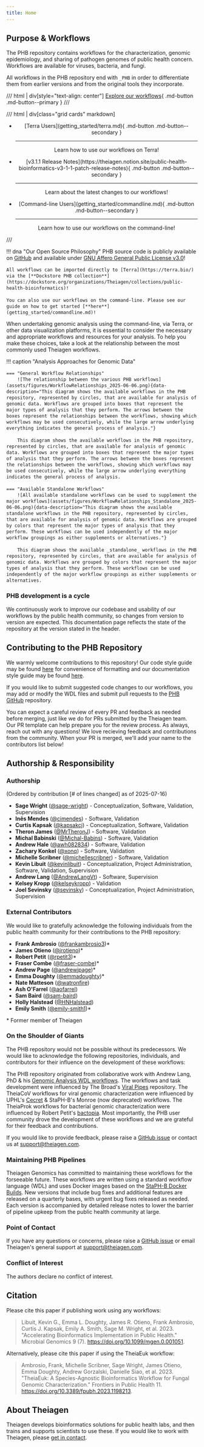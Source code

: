 ```yaml
---
title: Home
---
```


## Purpose & Workflows

The PHB repository contains workflows for the characterization, genomic epidemiology, and sharing of pathogen genomes of public health concern. Workflows are available for viruses, bacteria, and fungi.

All workflows in the PHB repository end with `_PHB` in order to differentiate them from earlier versions and from the original tools they incorporate.

/// html | div[style="text-align: center"]
[Explore our workflows](workflows_overview/workflows_type.md){ .md-button .md-button--primary }
///

/// html | div[class="grid cards" markdown]

-   <center>[Terra Users](getting_started/terra.md){ .md-button .md-button--secondary }

    ---

    Learn how to use our workflows on Terra!</center>

-   <center>[v3.1.1 Release Notes](https://theiagen.notion.site/public-health-bioinformatics-v3-1-1-patch-release-notes){ .md-button .md-button--secondary }

    ---

    Learn about the latest changes to our workflows!</center>

-   <center>[Command-line Users](getting_started/commandline.md){ .md-button .md-button--secondary }

    ---

    Learn how to use our workflows on the command-line!</center>

///

!!! dna "Our Open Source Philosophy"
    PHB source code is publicly available on [GitHub](https://github.com/theiagen/public_health_bioinformatics) and available under [GNU Affero General Public License v3.0](https://github.com/theiagen/public_health_bioinformatics/blob/main/LICENSE)!

    All workflows can be imported directly to [Terra](https://terra.bio/) via the [**Dockstore PHB collection**](https://dockstore.org/organizations/Theiagen/collections/public-health-bioinformatics)! 
    
    You can also use our workflows on the command-line. Please see our guide on how to get started [**here**](getting_started/commandline.md)!

When undertaking genomic analysis using the command-line, via Terra, or other data visualization platforms, it is essential to consider the necessary and appropriate workflows and resources for your analysis. To help you make these choices, take a look at the relationship between the most commonly used Theiagen workflows.

!!! caption "Analysis Approaches for Genomic Data"

    === "General Workflow Relationships"
        ![The relationship between the various PHB workflows](assets/figures/WorkflowRelationships_2025-06-06.png){data-description="This diagram shows the available workflows in the PHB repository, represented by circles, that are available for analysis of genomic data. Workflows are grouped into boxes that represent the major types of analysis that they perform. The arrows between the boxes represent the relationships between the workflows, showing which workflows may be used consecutively, while the large arrow underlying everything indicates the general process of analysis."}

        This diagram shows the available workflows in the PHB repository, represented by circles, that are available for analysis of genomic data. Workflows are grouped into boxes that represent the major types of analysis that they perform. The arrows between the boxes represent the relationships between the workflows, showing which workflows may be used consecutively, while the large arrow underlying everything indicates the general process of analysis.

    === "Available Standalone Workflows"
        ![All available standalone workflows can be used to supplement the major workflows](assets/figures/WorkflowRelationships_Standalone_2025-06-06.png){data-description="This diagram shows the available standalone workflows in the PHB repository, represented by circles, that are available for analysis of genomic data. Workflows are grouped by colors that represent the major types of analysis that they perform. These workflows can be used independently of the major workflow groupings as either supplements or alternatives."}

        This diagram shows the available _standalone_ workflows in the PHB repository, represented by circles, that are available for analysis of genomic data. Workflows are grouped by colors that represent the major types of analysis that they perform. These workflows can be used independently of the major workflow groupings as either supplements or alternatives.

### PHB development is a cycle

We continuously work to improve our codebase and usability of our workflows by the public health community, so changes from version to version are expected. This documentation page reflects the state of the repository at the version stated in the header.

## Contributing to the PHB Repository

We warmly welcome contributions to this repository! Our code style guide may be found [here](contributing/code_contribution.md) for convenience of formatting and our documentation style guide may be found [here](contributing/doc_contribution.md).

If you would like to submit suggested code changes to our workflows, you may add or modify the WDL files and submit pull requests to the [PHB GitHub](https://github.com/theiagen/public_health_bioinformatics) repository.

You can expect a careful review of every PR and feedback as needed before merging, just like we do for PRs submitted by the Theiagen team. Our PR template can help prepare you for the review process. As always, reach out with any questions! We love recieving feedback and contributions from the community. When your PR is merged, we'll add your name to the contributors list below!

## Authorship & Responsibility

### Authorship

<!-- 
A Public Service Announcement regarding calculating the contribution math:

Andrew Hale added a .txt database file to docs/assets that artifically inflates his line 
count by 55,316 lmao. This was not code and shouldn't be considered as such. Please subtract 
55,316 from his line count when updating this list. okay thanks byee
-->

(Ordered by contribution [# of lines changed] as of 2025-07-16)

- **Sage Wright** ([@sage-wright](https://github.com/sage-wright)) - Conceptualization, Software, Validation, Supervision <!-- 144592 -->
- **Inês Mendes** ([@cimendes](https://github.com/cimendes)) - Software, Validation <!-- 41092-->
- **Curtis Kapsak** ([@kapsakcj](https://github.com/kapsakcj)) - Conceptualization, Software, Validation <!-- 36760 -->
- **Theron James** ([@MrTheronJ](https://github.com/MrTheronJ)) - Software, Validation <!-- 17660 -->
- **Michal Babinski** ([@Michal-Babins](https://github.com/Michal-Babins)) - Software, Validation <!-- 6178 -->
- **Andrew Hale** ([@awh082834](https://github.com/awh082834)) - Software, Validation <!-- 60300 - 55316 = 5694 -->
- **Zachary Konkel** ([@xonq](https://github.com/xonq)) - Software, Validation <!-- 5268 -->
- **Michelle Scribner** ([@michellescribner](https://github.com/michellescribner)) - Software, Validation <!-- 4363 -->
- **Kevin Libuit** ([@kevinlibuit](https://github.com/kevinlibuit)) - Conceptualization, Project Administration, Software, Validation, Supervision <!-- 3352 -->
- **Andrew Lang** ([@AndrewLangVt](https://github.com/AndrewLangVt)) - Software, Supervision <!-- 152 -->
- **Kelsey Kropp** ([@kelseykropp](https://github.com/kelseykropp)) - Validation <!-- 111 -->
- **Joel Sevinsky** ([@sevinsky](https://github.com/sevinsky)) - Conceptualization, Project Administration, Supervision <!-- 0 -->

### External Contributors

We would like to gratefully acknowledge the following individuals from the public health community for their contributions to the PHB repository:

- **Frank Ambrosio** ([@frankambrosio3](https://github.com/frankambrosio3))*
- **James Otieno** ([@jrotieno](https://github.com/jrotieno))*
- **Robert Petit** ([@rpetit3](https://github.com/rpetit3))*
- **Fraser Combe** ([@fraser-combe](https://github.com/fraser-combe))*
- **Andrew Page** ([@andrewjpage](https://github.com/andrewjpage))*
- **Emma Doughty** ([@emmadoughty](https://github.com/emmadoughty))*
- **Nate Matteson** ([@watronfire](https://github.com/watronfire))
- **Ash O'Farrel** ([@aofarrel](https://github.com/aofarrel))
- **Sam Baird** ([@sam-baird](https://github.com/sam-baird))
- **Holly Halstead** ([@HNHalstead](https://github.com/HNHalstead))
- **Emily Smith** ([@emily-smith1](https://github.com/emily-smith1))*

\* Former member of Theiagen

### On the Shoulder of Giants

The PHB repository would not be possible without its predecessors. We would like to acknowledge the following repositories, individuals, and contributors for their influence on the development of these workflows:

The PHB repository originated from collaborative work with Andrew Lang, PhD & his [Genomic Analysis WDL workflows](https://github.com/AndrewLangvt/genomic_analyses). The workflows and task development were influenced by The Broad's [Viral Pipes](https://github.com/broadinstitute/viral-pipelines) repository. The TheiaCoV workflows for viral genomic characterization were influenced by UPHL's [Cecret](https://github.com/UPHL-BioNGS/Cecret) & StaPH-B's Monroe (now deprecated) workflows. The TheiaProk workflows for bacterial genomic characterization were influenced by Robert Petit's [bactopia](https://github.com/bactopia/bactopia). Most importantly, the PHB user community drove the development of these workflows and we are grateful for their feedback and contributions.

If you would like to provide feedback, please raise a [GitHub issue](https://github.com/theiagen/public_health_bioinformatics/issues/new) or contact us at <support@theiagen.com>.

### Maintaining PHB Pipelines

Theiagen Genomics has committed to maintaining these workflows for the forseeable future. These workflows are written using a standard workflow language (WDL) and uses Docker images based on the [StaPH-B Docker Builds](https://github.com/StaPH-B/docker-builds). New versions that include bug fixes and additional features are released on a quarterly bases, with urgent bug fixes released as needed. Each version is accompanied by detailed release notes to lower the barrier of pipeline upkeep from the public health community at large.

### Point of Contact

If you have any questions or concerns, please raise a [GitHub issue](https://github.com/theiagen/public_health_bioinformatics/issues/new) or email Theiagen's general support at <support@theiagen.com>.

### Conflict of Interest

The authors declare no conflict of interest.

## Citation

Please cite this paper if publishing work using any workflows:

> Libuit, Kevin G., Emma L. Doughty, James R. Otieno, Frank Ambrosio, Curtis J. Kapsak, Emily A. Smith, Sage M. Wright, et al. 2023. "Accelerating Bioinformatics Implementation in Public Health." Microbial Genomics 9 (7). <https://doi.org/10.1099/mgen.0.001051>.

Alternatively, please cite this paper if using the TheiaEuk workflow:

> Ambrosio, Frank, Michelle Scribner, Sage Wright, James Otieno, Emma Doughty, Andrew Gorzalski, Danielle Siao, et al. 2023. "TheiaEuk: A Species-Agnostic Bioinformatics Workflow for Fungal Genomic Characterization." Frontiers in Public Health 11. <https://doi.org/10.3389/fpubh.2023.1198213>.

## About Theiagen

Theiagen develops bioinformatics solutions for public health labs, and then trains and supports scientists to use these. If you would like to work with Theiagen, please [get in contact](https://theiagen.com/team-up-with-theiagen/).
